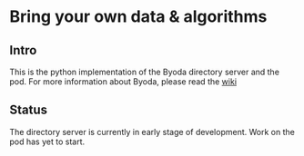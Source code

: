 # Bring your own data & algorithms

## Intro
This is the python implementation of the Byoda directory server and the pod. For more information about Byoda, please read the [wiki](https://github.com/StevenHessing/byoda/wiki)

## Status
The directory server is currently in early stage of development.
Work on the pod has yet to start.
